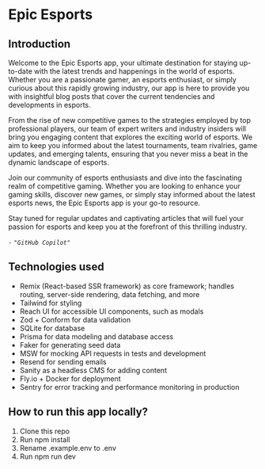 # Epic Esports

## Introduction

Welcome to the Epic Esports app, your ultimate destination for staying
up-to-date with the latest trends and happenings in the world of esports.
Whether you are a passionate gamer, an esports enthusiast, or simply curious
about this rapidly growing industry, our app is here to provide you with
insightful blog posts that cover the current tendencies and developments in
esports.

From the rise of new competitive games to the strategies employed by top
professional players, our team of expert writers and industry insiders will
bring you engaging content that explores the exciting world of esports. We aim
to keep you informed about the latest tournaments, team rivalries, game updates,
and emerging talents, ensuring that you never miss a beat in the dynamic
landscape of esports.

Join our community of esports enthusiasts and dive into the fascinating realm of
competitive gaming. Whether you are looking to enhance your gaming skills,
discover new games, or simply stay informed about the latest esports news, the
Epic Esports app is your go-to resource.

Stay tuned for regular updates and captivating articles that will fuel your
passion for esports and keep you at the forefront of this thrilling industry.

`-` _`"GitHub Copilot"`_

## Technologies used

- Remix (React-based SSR framework) as core framework; handles routing,
  server-side rendering, data fetching, and more
- Tailwind for styling
- Reach UI for accessible UI components, such as modals
- Zod + Conform for data validation
- SQLite for database
- Prisma for data modeling and database access
- Faker for generating seed data
- MSW for mocking API requests in tests and development
- Resend for sending emails
- Sanity as a headless CMS for adding content
- Fly.io + Docker for deployment
- Sentry for error tracking and performance monitoring in production

## How to run this app locally?

1. Clone this repo
2. Run npm install
3. Rename .example.env to .env
4. Run npm run dev
